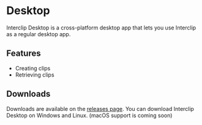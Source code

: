 # Desktop

Interclip Desktop is a cross-platform desktop app that lets you use Interclip as a regular desktop app.

## Features
- Creating clips
- Retrieving clips

## Downloads
Downloads are available on the [releases page](https://github.com/interclip/desktop/releases). You can download Interclip Desktop on Windows and Linux. (macOS support is coming soon)